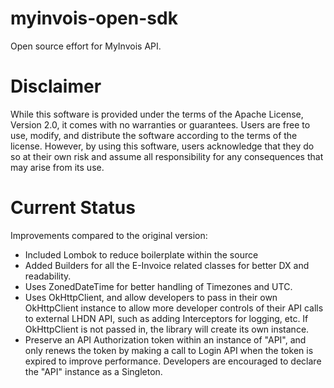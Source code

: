 # myinvois-open-sdk

Open source effort for MyInvois API.

# Disclaimer

While this software is provided under the terms of the Apache License, Version 2.0, it comes with no warranties or guarantees. Users are free to use, modify, and distribute the software according to the terms of the license. However, by using this software, users acknowledge that they do so at their own risk and assume all responsibility for any consequences that may arise from its use.

# Current Status

Improvements compared to the original version:
- Included Lombok to reduce boilerplate within the source
- Added Builders for all the E-Invoice related classes for better DX and readability.
- Uses ZonedDateTime for better handling of Timezones and UTC.
- Uses OkHttpClient, and allow developers to pass in their own OkHttpClient instance to allow more developer controls of their API calls to external LHDN API, such as adding Interceptors for logging, etc. If OkHttpClient is not passed in, the library will create its own instance.
- Preserve an API Authorization token within an instance of "API", and only renews the token by making a call to Login API when the token is expired to improve performance. Developers are encouraged to declare the "API" instance as a Singleton.

